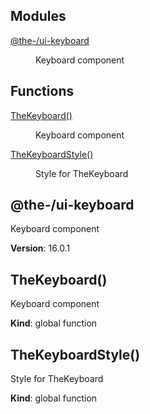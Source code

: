 <!--- Code generated by @the-/script-doc. DO NOT EDIT. -->

## Modules

<dl>
<dt><a href="#module_@the-/ui-keyboard">@the-/ui-keyboard</a></dt>
<dd><p>Keyboard component</p>
</dd>
</dl>

## Functions

<dl>
<dt><a href="#TheKeyboard">TheKeyboard()</a></dt>
<dd><p>Keyboard component</p>
</dd>
<dt><a href="#TheKeyboardStyle">TheKeyboardStyle()</a></dt>
<dd><p>Style for TheKeyboard</p>
</dd>
</dl>

<a name="module_@the-/ui-keyboard"></a>

## @the-/ui-keyboard
Keyboard component

**Version**: 16.0.1  
<a name="TheKeyboard"></a>

## TheKeyboard()
Keyboard component

**Kind**: global function  
<a name="TheKeyboardStyle"></a>

## TheKeyboardStyle()
Style for TheKeyboard

**Kind**: global function  

